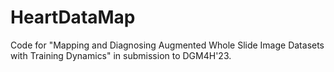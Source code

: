 # HeartDataMap
Code for "Mapping and Diagnosing Augmented Whole Slide Image Datasets with Training Dynamics" in submission to DGM4H'23.
